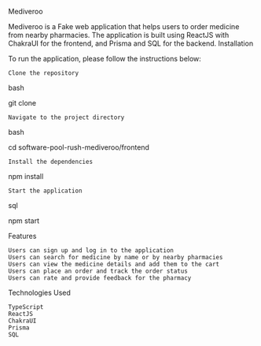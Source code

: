 Mediveroo

Mediveroo is a Fake web application that helps users to order medicine from nearby pharmacies. The application is built using ReactJS with ChakraUI for the frontend, and Prisma and SQL for the backend.
Installation

To run the application, please follow the instructions below:

    Clone the repository

bash

git clone <repository-url>

    Navigate to the project directory

bash

cd software-pool-rush-mediveroo/frontend

    Install the dependencies

npm install

    Start the application

sql

npm start

Features

    Users can sign up and log in to the application
    Users can search for medicine by name or by nearby pharmacies
    Users can view the medicine details and add them to the cart
    Users can place an order and track the order status
    Users can rate and provide feedback for the pharmacy

Technologies Used

    TypeScript
    ReactJS
    ChakraUI
    Prisma
    SQL
